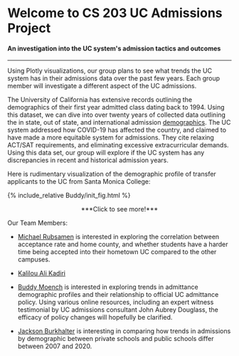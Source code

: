 # Welcome to CS 203 UC Admissions Project


#### An investigation into the UC system's admission tactics and outcomes



---



Using Plotly visualizations, our group plans to see what trends the UC system has in their admissions data over the past few years. Each group member will investigate a different aspect of the UC admissions. 																	

The University of California has extensive records outlining the demographics of their first year admitted class dating back to 1994. Using this dataset, we can dive into over twenty years of collected data outlining the in state, out of state, and international admission [demographics](https://www.universityofcalifornia.edu/infocenter/admissions-source-school). The UC system addressed how COVID-19 has affected the country, and claimed to have made a more equitable system for admissions. They cite relaxing ACT/SAT requirements, and eliminating excessive extracurricular demands. Using this data set, our group will explore if the UC system has any discrepancies in recent and historical admission years. 

Here is rudimentary visualization of the demographic profile of transfer applicants to the UC from Santa Monica College:

{% include_relative Buddy/init_fig.html %}

<center> ***Click to see more!*** </center>

Our Team Members:

* [Michael Rubsamen](Michael) is interested in exploring the correlation between acceptance rate and home county, and whether students have a harder time being accepted into their hometown UC compared to the other campuses.

* [Kalilou Ali Kadiri](Kalilou)
* [Buddy Moench](Buddy) is interested in exploring trends in admittance demographic profiles and their relationship to official UC admittance policy. Using various online resources, including an expert witness testimonial by UC admissions consultant John Aubrey Douglass, the efficacy of policy changes will hopefully be clarified.
* [Jackson Burkhalter](Jackson) is interesting in comparing how trends in admissions by demographic between private schools and public schools differ between 2007 and 2020.


